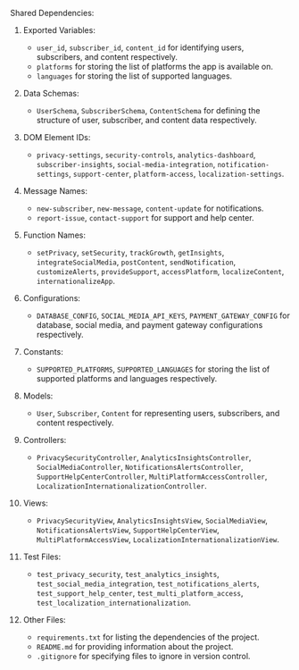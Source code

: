 Shared Dependencies:

1. Exported Variables: 
   - `user_id`, `subscriber_id`, `content_id` for identifying users, subscribers, and content respectively.
   - `platforms` for storing the list of platforms the app is available on.
   - `languages` for storing the list of supported languages.

2. Data Schemas: 
   - `UserSchema`, `SubscriberSchema`, `ContentSchema` for defining the structure of user, subscriber, and content data respectively.

3. DOM Element IDs: 
   - `privacy-settings`, `security-controls`, `analytics-dashboard`, `subscriber-insights`, `social-media-integration`, `notification-settings`, `support-center`, `platform-access`, `localization-settings`.

4. Message Names: 
   - `new-subscriber`, `new-message`, `content-update` for notifications.
   - `report-issue`, `contact-support` for support and help center.

5. Function Names: 
   - `setPrivacy`, `setSecurity`, `trackGrowth`, `getInsights`, `integrateSocialMedia`, `postContent`, `sendNotification`, `customizeAlerts`, `provideSupport`, `accessPlatform`, `localizeContent`, `internationalizeApp`.

6. Configurations: 
   - `DATABASE_CONFIG`, `SOCIAL_MEDIA_API_KEYS`, `PAYMENT_GATEWAY_CONFIG` for database, social media, and payment gateway configurations respectively.

7. Constants: 
   - `SUPPORTED_PLATFORMS`, `SUPPORTED_LANGUAGES` for storing the list of supported platforms and languages respectively.

8. Models: 
   - `User`, `Subscriber`, `Content` for representing users, subscribers, and content respectively.

9. Controllers: 
   - `PrivacySecurityController`, `AnalyticsInsightsController`, `SocialMediaController`, `NotificationsAlertsController`, `SupportHelpCenterController`, `MultiPlatformAccessController`, `LocalizationInternationalizationController`.

10. Views: 
    - `PrivacySecurityView`, `AnalyticsInsightsView`, `SocialMediaView`, `NotificationsAlertsView`, `SupportHelpCenterView`, `MultiPlatformAccessView`, `LocalizationInternationalizationView`.

11. Test Files: 
    - `test_privacy_security`, `test_analytics_insights`, `test_social_media_integration`, `test_notifications_alerts`, `test_support_help_center`, `test_multi_platform_access`, `test_localization_internationalization`.

12. Other Files: 
    - `requirements.txt` for listing the dependencies of the project.
    - `README.md` for providing information about the project.
    - `.gitignore` for specifying files to ignore in version control.